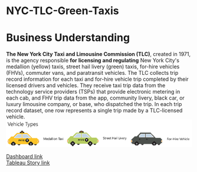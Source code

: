 # NYC-TLC-Green-Taxis

# Business Understanding

**The New York City Taxi and Limousine Commission (TLC)**, created in 1971, is the agency responsible 
**for licensing and regulating** New York City's medallion (yellow) taxis, street hail livery (green) taxis, 
for-hire vehicles (FHVs), commuter vans, and paratransit vehicles. The TLC collects trip record 
information for each taxi and for-hire vehicle trip completed by their licensed drivers and vehicles. 
They receive taxi trip data from the technology service providers (TSPs) that provide electronic 
metering in each cab, and FHV trip data from the app, community livery, black car, or luxury 
limousine company, or base, who dispatched the trip. In each trip record dataset, one row represents a single trip made by a TLC-licensed vehicle.
![Vehicle Type](asset\pictures\vehicle_type.png "Vehicle Type")

[Dashboard link](https://public.tableau.com/views/Book1_17173972444820/InteractiveDashboard?:language=en-US&publish=yes&:sid=&:display_count=n&:origin=viz_share_link)
<br>[Tableau Story link](https://public.tableau.com/views/NYCTLCGreenTaxis/Story1?:language=en-US&:sid=&:display_count=n&:origin=viz_share_link)
